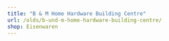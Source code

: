 ```yaml
---
title: "B & M Home Hardware Building Centre"
url: /olds/b-und-m-home-hardware-building-centre/
shop: Eisenwaren
---
```

